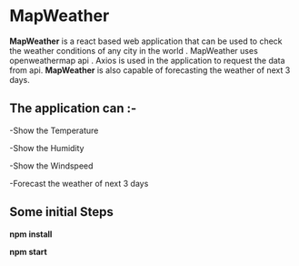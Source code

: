 # MapWeather

**MapWeather** is a react based web application that can be used to check the weather conditions of any city in the world . MapWeather uses openweathermap api . Axios is used in the application to request the data from api. **MapWeather** is also capable of forecasting the weather of next 3 days.

## The application can :-

-Show the Temperature

-Show the Humidity

-Show the Windspeed

-Forecast the weather of next 3 days

## Some initial Steps

**npm install**

**npm start**
